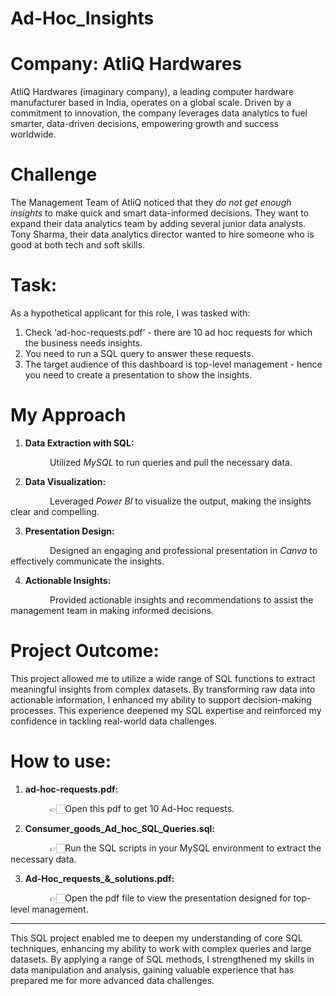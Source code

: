 # Ad-Hoc_Insights

# Company: AtliQ Hardwares

AtliQ Hardwares (imaginary company), a leading computer hardware manufacturer based in India, operates on a global scale. Driven by a commitment to innovation, the company leverages data analytics to fuel smarter, data-driven decisions, empowering growth and success worldwide.
# Challenge
The Management Team of AtliQ noticed that they _do not get enough insights_ to make quick and smart data-informed decisions. They want to expand their data analytics team by adding several junior data analysts. Tony Sharma, their data analytics director wanted to hire someone who is good at both tech and soft skills.

# Task:  
As a hypothetical applicant for this role, I was tasked with:

1.    Check ‘ad-hoc-requests.pdf’ - there are 10 ad hoc requests for which the business needs insights.
2.    You need to run a SQL query to answer these requests. 
3.    The target audience of this dashboard is top-level management - hence you need to create a presentation to show the insights.

# My Approach
1. **Data Extraction with SQL:**

&nbsp;&nbsp;&nbsp;&nbsp;&nbsp;&nbsp;&nbsp;&nbsp;&nbsp;&nbsp;&nbsp;&nbsp;&nbsp;&nbsp;&nbsp;&nbsp;Utilized _MySQL_ to run queries and pull the necessary data.  

2. **Data Visualization:**  

&nbsp;&nbsp;&nbsp;&nbsp;&nbsp;&nbsp;&nbsp;&nbsp;&nbsp;&nbsp;&nbsp;&nbsp;&nbsp;&nbsp;&nbsp;&nbsp;Leveraged _Power BI_ to visualize the output, making the insights clear and compelling.  

3. **Presentation Design:**

&nbsp;&nbsp;&nbsp;&nbsp;&nbsp;&nbsp;&nbsp;&nbsp;&nbsp;&nbsp;&nbsp;&nbsp;&nbsp;&nbsp;&nbsp;&nbsp;Designed an engaging and professional presentation in _Canva_ to effectively communicate the insights.  

4. **Actionable Insights:**

&nbsp;&nbsp;&nbsp;&nbsp;&nbsp;&nbsp;&nbsp;&nbsp;&nbsp;&nbsp;&nbsp;&nbsp;&nbsp;&nbsp;&nbsp;&nbsp;Provided actionable insights and recommendations to assist the management team in making informed decisions.  

# Project Outcome:  

This project allowed me to utilize a wide range of SQL functions to extract meaningful insights from complex datasets. By transforming raw data into actionable information, I enhanced my ability to support decision-making processes. This experience deepened my SQL expertise and reinforced my confidence in tackling real-world data challenges.

# How to use:  

1. **ad-hoc-requests.pdf:**  

&nbsp;&nbsp;&nbsp;&nbsp;&nbsp;&nbsp;&nbsp;&nbsp;&nbsp;&nbsp;&nbsp;&nbsp;&nbsp;&nbsp;&nbsp;&nbsp;👉🏻Open this pdf to get 10 Ad-Hoc requests.  

2. **Consumer_goods_Ad_hoc_SQL_Queries.sql:**  

&nbsp;&nbsp;&nbsp;&nbsp;&nbsp;&nbsp;&nbsp;&nbsp;&nbsp;&nbsp;&nbsp;&nbsp;&nbsp;&nbsp;&nbsp;&nbsp;👉🏻Run the SQL scripts in your MySQL environment to extract the necessary data.  

3. **Ad-Hoc_requests_&_solutions.pdf:**

&nbsp;&nbsp;&nbsp;&nbsp;&nbsp;&nbsp;&nbsp;&nbsp;&nbsp;&nbsp;&nbsp;&nbsp;&nbsp;&nbsp;&nbsp;&nbsp;👉🏻Open the pdf file to view the presentation designed for top-level management.  

-----------------------------------------------------------------------------------------------------------------------------------------------------------  
This SQL project enabled me to deepen my understanding of core SQL techniques, enhancing my ability to work with complex queries and large datasets. By applying a range of SQL methods, I strengthened my skills in data manipulation and analysis, gaining valuable experience that has prepared me for more advanced data challenges.

